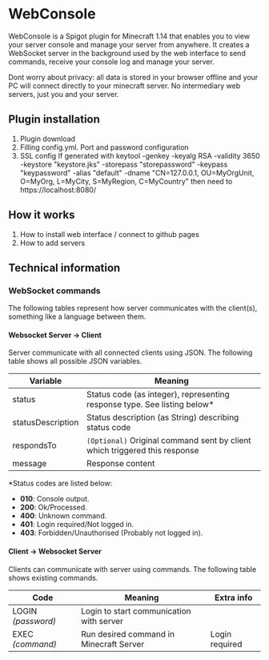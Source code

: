 
# WebConsole

WebConsole is a Spigot plugin for Minecraft 1.14 that enables you to view your server console and manage your server from anywhere. It creates a WebSocket server in the background used by the web interface to send commands, receive your console log and manage your server.

Dont worry about privacy: all data is stored in your browser offline and your PC will connect directly to your minecraft server. No intermediary web servers, just you and your server.


## Plugin installation

1. Plugin download
2. Filling config.yml. Port and password configuration
3. SSL config
If generated with
keytool -genkey -keyalg RSA -validity 3650 -keystore "keystore.jks" -storepass "storepassword" -keypass "keypassword" -alias "default" -dname "CN=127.0.0.1, OU=MyOrgUnit, O=MyOrg, L=MyCity, S=MyRegion, C=MyCountry"
then need to https://localhost:8080/


## How it works

1. How to install web interface / connect to github pages
2. How to add servers


## Technical information

### WebSocket commands

The following tables represent how server communicates with the client(s), something like a language between them.


#### Websocket Server -> Client

Server communicate with all connected clients using JSON. The following table shows all possible JSON variables.

| Variable            |Meaning                                                                      |
|---------------------|-----------------------------------------------------------------------------|
| status              |Status code (as integer), representing response type. See listing below*     |
| statusDescription   |Status description (as String) describing status code                        |
| respondsTo          |`(Optional)` Original command sent by client which triggered this response|
| message             |Response content                                                             |

*Status codes are listed below:
 - **010**: Console output.
 - **200**: Ok/Processed.
 - **400**: Unknown command.
 - **401**: Login required/Not logged in.
 - **403**: Forbidden/Unauthorised (Probably not logged in).


#### Client -> Websocket Server

Clients can communicate with server using commands. The following table shows existing commands.

| Code                |Meaning                                  |Extra info    |
|---------------------|-----------------------------------------|--------------|
|LOGIN *(password)*   |Login to start communication with server |              |
|EXEC *(command)*     |Run desired command in Minecraft Server  |Login required|
